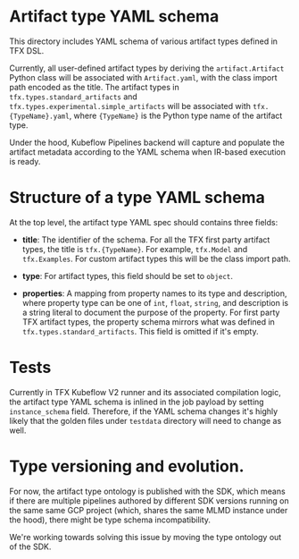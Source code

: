 # Artifact type YAML schema

This directory includes YAML schema of various artifact types defined in TFX
DSL.

Currently, all user-defined artifact types by deriving the `artifact.Artifact`
Python class will be associated with `Artifact.yaml`, with the class import path
encoded as the title. The artifact types in
`tfx.types.standard_artifacts` and `tfx.types.experimental.simple_artifacts`
will be associated with `tfx.{TypeName}.yaml`, where `{TypeName}` is the Python
type name of the artifact type.

Under the hood, Kubeflow Pipelines backend will capture and populate the
artifact metadata according to the YAML schema when IR-based execution is ready.

# Structure of a type YAML schema
At the top level, the artifact type YAML spec should contains three fields:

- **title**: The identifier of the schema. For all the TFX first party artifact
types, the title is `tfx.{TypeName}`. For example, `tfx.Model` and
`tfx.Examples`. For custom artifact types this will be the class import path.

- **type**: For artifact types, this field should be set to `object`.

- **properties**: A mapping from property names to its type and description,
where property type can be one of `int`, `float`, `string`, and description is
a string literal to document the purpose of the property. For first party TFX
artifact types, the property schema mirrors what was defined in
`tfx.types.standard_artifacts`. This field is omitted if it's empty.

# Tests
Currently in TFX Kubeflow V2 runner and its associated compilation logic,
the artifact type YAML schema is inlined in the job payload by
setting `instance_schema` field. Therefore, if the YAML schema changes it's
highly likely that the golden files under `testdata` directory will need to
change as well.

# Type versioning and evolution.
For now, the artifact type ontology is published with the SDK, which means if
there are multiple pipelines authored by different SDK versions running on the
same same GCP project (which, shares the same MLMD instance under the hood),
there might be type schema incompatibility.

We're working towards solving this issue by moving the type ontology out of the
SDK.
